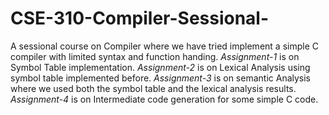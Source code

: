 # CSE-310-Compiler-Sessional-
A sessional course on Compiler where we have tried implement a simple C compiler with limited syntax and function handing.
*Assignment-1* is on Symbol Table implementation.
*Assignment-2* is on Lexical Analysis using symbol table implemented before.
*Assignment-3* is on semantic Analysis where we used both the symbol table and the lexical analysis results.
*Assignment-4* is on Intermediate code generation for some simple C code.
